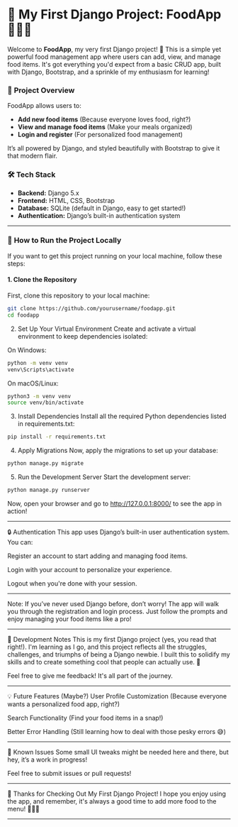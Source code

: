 # 🎉 **My First Django Project: FoodApp** 🍔🍕🥗

Welcome to **FoodApp**, my very first Django project! 🎉 This is a simple yet powerful food management app where users can add, view, and manage food items. It's got everything you'd expect from a basic CRUD app, built with Django, Bootstrap, and a sprinkle of my enthusiasm for learning!

### 🚀 **Project Overview**

FoodApp allows users to:

- **Add new food items** (Because everyone loves food, right?)
- **View and manage food items** (Make your meals organized)
- **Login and register** (For personalized food management)

It’s all powered by Django, and styled beautifully with Bootstrap to give it that modern flair.

### 🛠️ **Tech Stack**

- **Backend:** Django 5.x
- **Frontend:** HTML, CSS, Bootstrap
- **Database:** SQLite (default in Django, easy to get started!)
- **Authentication:** Django’s built-in authentication system

---

### 📝 **How to Run the Project Locally**

If you want to get this project running on your local machine, follow these steps:

#### 1. **Clone the Repository**

First, clone this repository to your local machine:

```bash
git clone https://github.com/yourusername/foodapp.git
cd foodapp
```
2. Set Up Your Virtual Environment
Create and activate a virtual environment to keep dependencies isolated:

On Windows:

```bash
python -m venv venv
venv\Scripts\activate
```
On macOS/Linux:

```bash
python3 -m venv venv
source venv/bin/activate
```
3. Install Dependencies
Install all the required Python dependencies listed in requirements.txt:

```bash
pip install -r requirements.txt
```
4. Apply Migrations
Now, apply the migrations to set up your database:

```bash
python manage.py migrate
```
5. Run the Development Server
Start the development server:

```bash
python manage.py runserver
```
Now, open your browser and go to http://127.0.0.1:8000/ to see the app in action!

---

🔒 Authentication
This app uses Django’s built-in user authentication system. You can:

Register an account to start adding and managing food items.

Login with your account to personalize your experience.

Logout when you're done with your session.

---

Note:
If you’ve never used Django before, don’t worry! The app will walk you through the registration and login process. Just follow the prompts and enjoy managing your food items like a pro!

---

🌱 Development Notes
This is my first Django project (yes, you read that right!). I'm learning as I go, and this project reflects all the struggles, challenges, and triumphs of being a Django newbie. I built this to solidify my skills and to create something cool that people can actually use. 🙌

Feel free to give me feedback! It's all part of the journey.

---

💡 Future Features (Maybe?)
User Profile Customization (Because everyone wants a personalized food app, right?)

Search Functionality (Find your food items in a snap!)

Better Error Handling (Still learning how to deal with those pesky errors 😅)

---

🚧 Known Issues
Some small UI tweaks might be needed here and there, but hey, it’s a work in progress!

Feel free to submit issues or pull requests!

---

🥳 Thanks for Checking Out My First Django Project!
I hope you enjoy using the app, and remember, it's always a good time to add more food to the menu! 🍔🍕🥗

---
